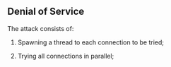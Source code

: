 ## Denial of Service

The attack consists of:

1. Spawning a thread to each connection to be tried;

2. Trying all connections in parallel;